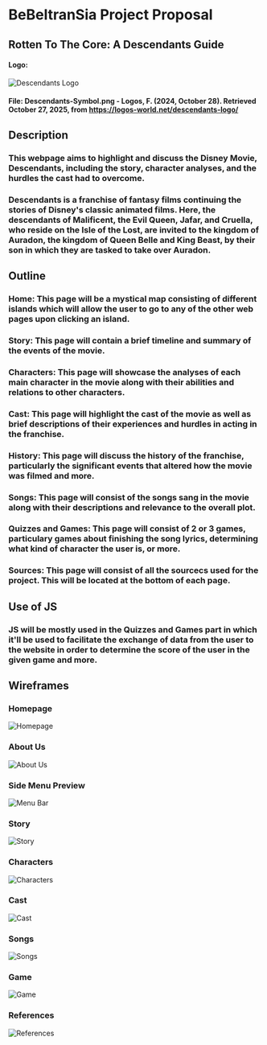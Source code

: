 # BeBeltranSia Project Proposal
## Rotten To The Core: A Descendants Guide
#### Logo:
![Descendants Logo](https://logos-world.net/wp-content/uploads/2023/06/Descendants-Symbol.png)
#### File: Descendants-Symbol.png - Logos, F. (2024, October 28). Retrieved October 27, 2025, from https://logos-world.net/descendants-logo/
##
## Description

### This webpage aims to highlight and discuss the Disney Movie, Descendants, including the story, character analyses, and the hurdles the cast had to overcome. 

### Descendants is a franchise of fantasy films continuing the stories of Disney's classic animated films. Here, the descendants of Malificent, the Evil Queen, Jafar, and Cruella, who reside on the Isle of the Lost, are invited to the kingdom of Auradon, the kingdom of Queen Belle and King Beast, by their son in which they are tasked to take over Auradon.

##
## Outline

### Home: This page will be a mystical map consisting of different islands which will allow the user to go to any of the other web pages upon clicking an island.

### Story: This page will contain a brief timeline and summary of the events of the movie.

### Characters: This page will showcase the analyses of each main character in the movie along with their abilities and relations to other characters.

### Cast: This page will highlight the cast of the movie as well as brief descriptions of their experiences and hurdles in acting in the franchise.

### History: This page will discuss the history of the franchise, particularly the significant events that altered how the movie was filmed and more.

### Songs: This page will consist of the songs sang in the movie along with their descriptions and relevance to the overall plot.

### Quizzes and Games: This page will consist of 2 or 3 games, particulary games about finishing the song lyrics, determining what kind of character the user is, or more.

### Sources: This page will consist of all the sourcecs used for the project. This will be located at the bottom of each page.
##
## Use of JS

### JS will be mostly used in the Quizzes and Games part in which it'll be used to facilitate the exchange of data from the user to the website in order to determine the score of the user in the given game and more.

##
## Wireframes

### Homepage
![Homepage](/assets/Homepage.png)

### About Us
![About Us](/assets/About%20Us.png)

### Side Menu Preview
![Menu Bar](/assets/Menu%20Bar.png)

### Story
![Story](/assets/Story.png)

### Characters
![Characters](/assets/Characters.png)

### Cast
![Cast](/assets/Cast.png)

### Songs
![Songs](/assets/Songs.png)

### Game 
![Game](/assets/Game.png)

### References
![References](/assets/References.png)